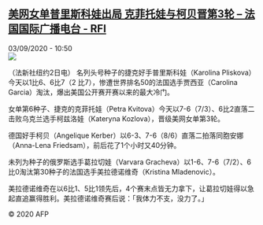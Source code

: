 <!--1599126896000-->
[美网女单普里斯科娃出局 克菲托娃与柯贝晋第3轮 – 法国国际广播电台 - RFI](http://www.rfi.fr//cn/contenu/20200903-%E7%BE%8E%E7%BD%91%E5%A5%B3%E5%8D%95%E6%99%AE%E9%87%8C%E6%96%AF%E7%A7%91%E5%A8%83%E5%87%BA%E5%B1%80-%E5%85%8B%E8%8F%B2%E6%89%98%E5%A8%83%E4%B8%8E%E6%9F%AF%E8%B4%9D%E6%99%8B%E7%AC%AC3%E8%BD%AE)
------

<div>03/09/2020 - 10:50</div><img src="https://s.rfi.fr/media/display/48e03b48-edc4-11ea-ad00-005056a964fe/w:310/p:16x9/spo0013b.200903165001.jpg"><div class="t-content__body u-clearfix"><p>（法新社纽约2日电）    名列头号种子的捷克好手普里斯科娃（Karolina Pliskova）今天以1比6、6比7（2 比7），惨遭世界排名50的法国选手贾西亚（Carolina Garcia）淘汰，爆出美国公开赛开赛以来的最大冷门。</p><p>    女单第6种子、捷克的克菲托娃（Petra Kvitova）今天以7-6（7/3）、6比2直落二击败乌克兰选手柯兹洛娃（Kateryna Kozlova），晋级美网女单第3轮。</p><p>    德国好手柯贝（Angelique Kerber）以6-3、7-6（8/6）直落二拍落同胞安娜（Anna-Lena Friedsam），前后花了1个小时又40分钟。</p><p>    未列为种子的俄罗斯选手葛拉切娃（Varvara Gracheva）以1-6、7-6（7/2）、6比0淘汰第30种子的法国选手美拉德诺维奇（Kristina Mladenovic）。</p><p>    美拉德诺维奇在以6比1、5比1领先后，4个赛末点皆无力拿下，让葛拉切娃得以急起直追赢得胜利。美拉德诺维奇赛后说：「我体力不支，没力了。」</p><p class="t-copyright">© 2020 AFP</p>        </div>
